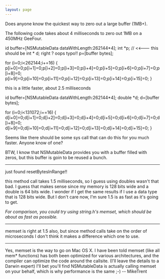 ```yaml
---
layout: page
---
```


Does anyone know the quickest way to zero out a large buffer (1MB+). 

The following code takes about 4 milliseconds to zero out 1MB on a 450MHz GeeFour.

    
id buffer=[NSMutableData dataWithLength:262144*4];
int *p;  // <<--- this should be int * d; right ?  oops typo!!
p=[buffer bytes];

for (i=0;i<262144;i+=16) {
    p[i+0]=0;p[i+1]=0;p[i+2]=0;p[i+3]=0;p[i+4]=0;p[i+5]=0;p[i+6]=0;p[i+7]=0;p[i+8]=0;
    p[i+9]=0;p[i+10]=0;p[i+11]=0;p[i+12]=0;p[i+13]=0;p[i+14]=0;p[i+15]=0;
}


this is a little faster, about 2.5 milliseconds

    
id buffer=[NSMutableData dataWithLength:262144*4];
double *d;
d=[buffer bytes];

for (i=0;i<131072;i+=16) {
    d[i+0]=0;d[i+1]=0;d[i+2]=0;d[i+3]=0;d[i+4]=0;d[i+5]=0;d[i+6]=0;d[i+7]=0;d[i+8]=0;
    d[i+9]=0;d[i+10]=0;d[i+11]=0;d[i+12]=0;d[i+13]=0;d[i+14]=0;d[i+15]=0;
}


Seems like there should be some sys call that can do this for you much faster. Anyone know of one?

BTW, I know that NSMutableData provides you with a buffer filled with zeros, but this buffer is goin to be reused a bunch.

----

just found resetBytesInRange!!

this method call takes 1.5 milliseconds, so I guess using doubles wasn't that bad. I guess that makes sense since my memory is 128 bits wide and a double is 64 bits wide. I wonder if I get the same results if I use a data type that is 128 bits wide. But I don't care now, I'm sure 1.5 is as fast as it's going to get. 

*For comparison, you could try using     string.h's     memset, which should be about as fast as possible.*

----

memset is right at 1.5 also, but since method calls take on the order of microseconds I don't think it makes a difference which one to use.

----

Yes, memset is the way to go on Mac OS X. I have been told memset (like all mem* functions) has both been optimized for various architectures, and the compiler can optimize the code around the callsite. (I'll leave the details to a Darwin expert) I'll bet you'll find NSMutableData is actually calling memset on your behalf, which is why performance is the same ;-) -- MikeTrent
